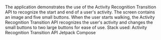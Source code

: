 The application demonstrates the use of the Activity Recognition Transition API to recognize the start and end of a user's activity.
The screen contains an image and five small buttons. When the user starts walking, the Activity Recognition Transition API recognizes the user's activity and changes the small buttons to two large buttons for ease of use.
Stack used:
Activity Recognition Transition API
Jetpack Compose